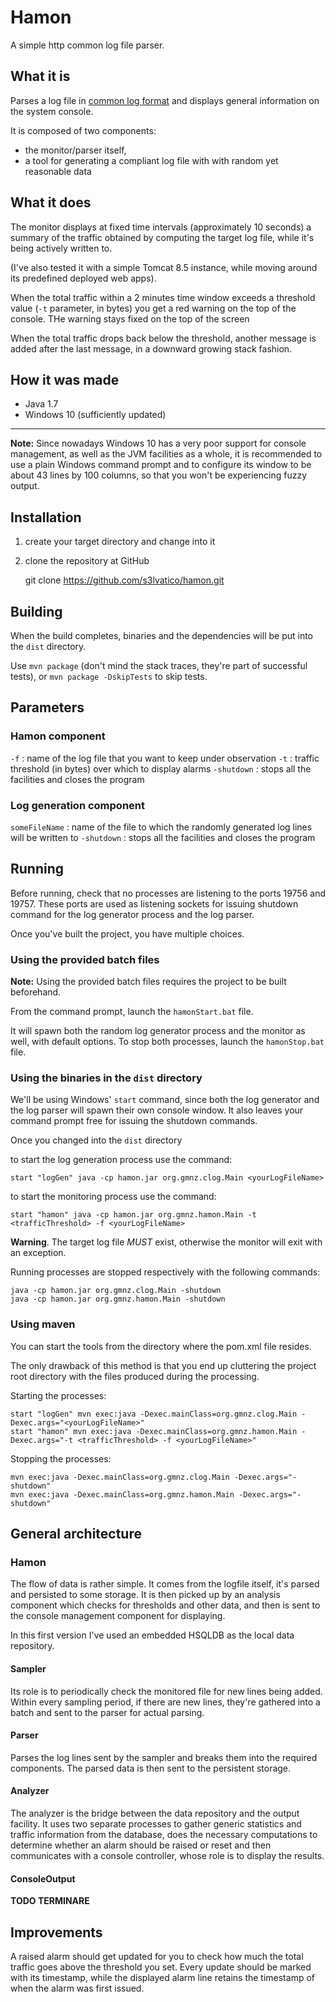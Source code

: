 # Hamon

A simple http common log file parser.




## What it is

Parses a log file in [common log format](https://www.w3.org/Daemon/User/Config/Logging.html#common-logfile-format "reference") and displays general information on the system console.

It is composed of two components:
* the monitor/parser itself,
* a tool for generating a compliant log file with  with random yet reasonable data




## What it does

The monitor displays at fixed time intervals (approximately 10 seconds) a summary of the traffic obtained by computing the target log file, while it's being actively written to.

(I've also tested it with a simple Tomcat 8.5 instance, while moving around its predefined deployed web apps).

When the total traffic within a 2 minutes time window exceeds a threshold value (`-t` parameter, in bytes) you get a red warning on the top of the console. THe warning stays fixed on the top of the screen 

When the total traffic drops back below the threshold, another message is added after the last message, in a downward growing stack fashion.




## How it was made


*   Java 1.7
*   Windows 10 (sufficiently updated)


------------------------------------------------------------

**Note:** Since nowadays Windows 10 has a very poor support for console management, as well as the JVM facilities as a whole, it is recommended to use a plain Windows command prompt and to configure its window to be about 43 lines by 100 columns, so that you won't be experiencing fuzzy output. 




## Installation

1. create your target directory and change into it
2. clone the repository at GitHub 
	
	git clone https://github.com/s3lvatico/hamon.git




## Building

When the build completes, binaries and the dependencies will be put into the `dist` directory.

Use `mvn package` (don't mind the stack traces, they're part of successful tests), or `mvn package -DskipTests` to skip tests.


## Parameters



### Hamon component
 `-f` : name of the log file that you want to keep under observation
 `-t` : traffic threshold (in bytes) over which to display alarms
 `-shutdown` : stops all the facilities and closes the program


### Log generation component
`someFileName` : name of the file to which the randomly generated log lines will be written to
`-shutdown` : stops all the facilities and closes the program




## Running 

Before running, check that no processes are listening to the ports 19756 and 19757. These ports are used as listening sockets for issuing shutdown command for the log generator process and the log parser.
 
Once you've built the project, you have multiple choices.



### Using the provided batch files

**Note:** Using the provided batch files requires the project to be built beforehand.

From the command prompt, launch the `hamonStart.bat` file.

It will spawn both the random log generator process and the monitor as well, with default options.
To stop both processes, launch the `hamonStop.bat` file.



### Using the binaries in the `dist` directory

We'll be using Windows' `start` command, since both the log generator and the log parser will spawn their own console window. It also leaves your command prompt free for issuing the shutdown commands.

Once you changed into the `dist` directory

to start the log generation process use the command:

	start "logGen" java -cp hamon.jar org.gmnz.clog.Main <yourLogFileName>
	
to start the monitoring process use the command:

	start "hamon" java -cp hamon.jar org.gmnz.hamon.Main -t <trafficThreshold> -f <yourLogFileName>
	
**Warning**. The target log file _MUST_ exist, otherwise the monitor will exit with an exception.
 
Running processes are stopped respectively with the following commands:

	java -cp hamon.jar org.gmnz.clog.Main -shutdown
	java -cp hamon.jar org.gmnz.hamon.Main -shutdown


### Using maven

You can start the tools from the directory where the pom.xml file resides.

The only drawback of this method is that you end up cluttering the project root directory with the files produced during the processing.
 
Starting the processes:

	start "logGen" mvn exec:java -Dexec.mainClass=org.gmnz.clog.Main -Dexec.args="<yourLogFileName>" 	
	start "hamon" mvn exec:java -Dexec.mainClass=org.gmnz.hamon.Main -Dexec.args="-t <trafficThreshold> -f <yourLogFileName>"

Stopping the processes:

	mvn exec:java -Dexec.mainClass=org.gmnz.clog.Main -Dexec.args="-shutdown"
	mvn exec:java -Dexec.mainClass=org.gmnz.hamon.Main -Dexec.args="-shutdown"


## General architecture

### Hamon

The flow of data is rather simple. It comes from the logfile itself, it's parsed and persisted to some storage. It is then picked up by an analysis component which checks for thresholds and other data, and then is sent to the console management component for displaying.

In this first version I've used an embedded HSQLDB as the local data repository.

#### Sampler
Its role is to periodically check the monitored file for new lines being added. Within every sampling period, if there are new lines, they're gathered into a batch and sent to the parser for actual parsing.

#### Parser
Parses the log lines sent by the sampler and breaks them into the required components. The parsed data is then sent to the persistent storage.

#### Analyzer
The analyzer is the bridge between the data repository and the output facility. It uses two separate processes to gather generic statistics and traffic information from the database, does the necessary computations to determine whether an alarm should be raised or reset and then communicates with a console controller, whose role is to display the results.

#### ConsoleOutput

**TODO TERMINARE** 



## Improvements

A raised alarm should get updated for you to check how much the total traffic goes above the threshold you set. Every update should be marked with its timestamp, while the displayed alarm line retains the timestamp of when the alarm was first issued.




	
	



 
